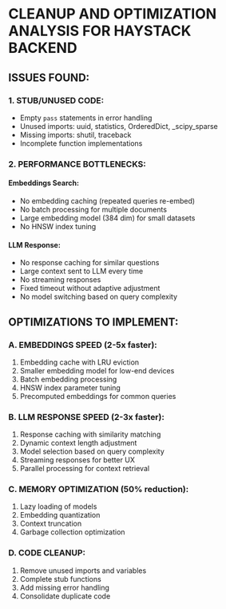 # CLEANUP AND OPTIMIZATION ANALYSIS FOR HAYSTACK BACKEND

## ISSUES FOUND:

### 1. STUB/UNUSED CODE:
- Empty `pass` statements in error handling
- Unused imports: uuid, statistics, OrderedDict, _scipy_sparse
- Missing imports: shutil, traceback
- Incomplete function implementations

### 2. PERFORMANCE BOTTLENECKS:

#### Embeddings Search:
- No embedding caching (repeated queries re-embed)
- No batch processing for multiple documents
- Large embedding model (384 dim) for small datasets
- No HNSW index tuning

#### LLM Response:
- No response caching for similar questions
- Large context sent to LLM every time
- No streaming responses
- Fixed timeout without adaptive adjustment
- No model switching based on query complexity

## OPTIMIZATIONS TO IMPLEMENT:

### A. EMBEDDINGS SPEED (2-5x faster):
1. Embedding cache with LRU eviction
2. Smaller embedding model for low-end devices
3. Batch embedding processing
4. HNSW index parameter tuning
5. Precomputed embeddings for common queries

### B. LLM RESPONSE SPEED (2-3x faster):
1. Response caching with similarity matching
2. Dynamic context length adjustment
3. Model selection based on query complexity
4. Streaming responses for better UX
5. Parallel processing for context retrieval

### C. MEMORY OPTIMIZATION (50% reduction):
1. Lazy loading of models
2. Embedding quantization
3. Context truncation
4. Garbage collection optimization

### D. CODE CLEANUP:
1. Remove unused imports and variables
2. Complete stub functions
3. Add missing error handling
4. Consolidate duplicate code
